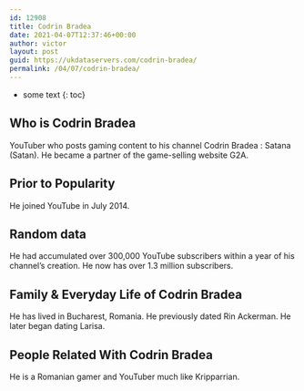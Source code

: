 ```yaml
---
id: 12908
title: Codrin Bradea
date: 2021-04-07T12:37:46+00:00
author: victor
layout: post
guid: https://ukdataservers.com/codrin-bradea/
permalink: /04/07/codrin-bradea/
---
```


* some text
{: toc}


## Who is Codrin Bradea



YouTuber who posts gaming content to his channel Codrin Bradea : Satana (Satan). He became a partner of the game-selling website G2A.

                
                
                
## Prior to Popularity



He joined YouTube in July 2014.

                
                
                
## Random data



He had accumulated over 300,000 YouTube subscribers within a year of his channel&#8217;s creation. He now has over 1.3 million subscribers.

                
                
                
## Family & Everyday Life of Codrin Bradea



He has lived in Bucharest, Romania. He previously dated Rin Ackerman. He later began dating Larisa.

                
                
                
## People Related With Codrin Bradea



He is a Romanian gamer and YouTuber much like Kripparrian.

                
              
            
          
          
          